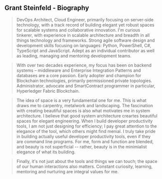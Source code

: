 ## Grant Steinfeld - Biography


> DevOps Architect, Cloud Engineer, primarily focusing on server-side technology, with a track record of building elegant yet robust spaces for scalable systems and collaborative innovation. I'm curious tinkerer, with experience in scalable architecture and breadth in all things technology and frameworks. Strong agile software design and development skills focusing on languages: Python, PowerShell, C#, TypeScript and JavaScript. Adept as an individual contributor as well as leading, managing and mentoring development teams.


> With over two decades experience, my focus has been on backend systems – middleware and Enterprise Integration Patterns and databases are a core passion.  Early adopter and champion for Blockchain technologies, primarily permissioned private topologies. Administrator, advocate and SmartContract programmer in particular, Hyperledger Fabric Blockchain.


> The idea of space is a very fundamental one for me. This is what draws me to carpentry, metalwork and landscaping. The fascination with creating beautiful spaces is also what motivates me in system architecture. I believe that good system architecture creartes beautiful spaces for elegant engineering. When I build developer productivity tools, I am not just designing for efficiency; I pay great attention to the elegance of the tool, which others might find menial. I truly take pride in building actually useful developer productivity tools, even if they are command line programs. For me, form and function are blended, and beauty is not superficial -- rather, beauty is in the minimialist elegance of what its building. 

> Finally, it's not just about the tools and things we can touch; the space of our human interactions also matters. Constant curiosity, learning, mentoring and nurturing are integral values for me.




